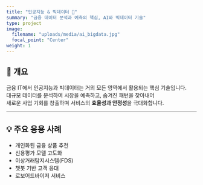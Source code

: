 ```yaml
---
title: "인공지능 & 빅데이터 🤖"
summary: "금융 데이터 분석과 예측의 핵심, AI와 빅데이터 기술"
type: project
image:
  filename: "uploads/media/ai_bigdata.jpg"
  focal_point: "Center"
weight: 1
---
```


## 📌 개요  
금융 IT에서 인공지능과 빅데이터는 거의 모든 영역에서 활용되는 핵심 기술입니다.  
대규모 데이터를 분석하여 시장을 예측하고, 숨겨진 패턴을 찾아내어  
새로운 사업 기회를 창출하며 서비스의 **효율성과 안정성**을 극대화합니다.  

---

## 💡 주요 응용 사례  
- 개인화된 금융 상품 추천  
- 신용평가 모델 고도화  
- 이상거래탐지시스템(FDS)  
- 챗봇 기반 고객 응대  
- 로보어드바이저 서비스  